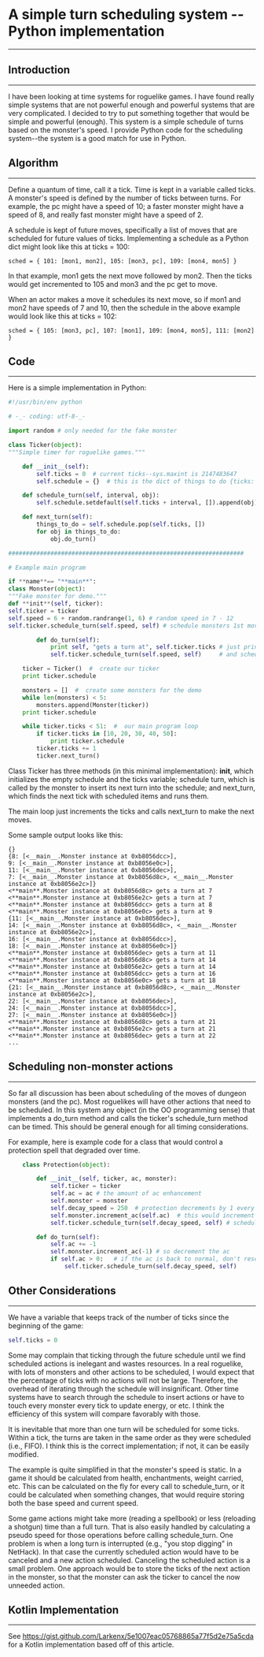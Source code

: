 # A simple turn scheduling system -- Python implementation

---

## Introduction

---

I have been looking at time systems for roguelike games. I have found really simple systems that are not powerful enough and powerful systems that are very complicated. I decided to try to put something together that would be simple and powerful (enough). This system is a simple schedule of turns based on the monster's speed. I provide Python code for the scheduling system--the system is a good match for use in Python.

## Algorithm

---

Define a quantum of time, call it a tick. Time is kept in a variable called ticks. A monster's speed is defined by the number of ticks between turns. For example, the pc might have a speed of 10; a faster monster might have a speed of 8, and really fast monster might have a speed of 2.

A schedule is kept of future moves, specifically a list of moves that are scheduled for future values of ticks. Implementing a schedule as a Python dict might look like this at ticks = 100:

```text
sched = { 101: [mon1, mon2], 105: [mon3, pc], 109: [mon4, mon5] }
```

In that example, mon1 gets the next move followed by mon2. Then the ticks would get incremented to 105 and mon3 and the pc get to move.

When an actor makes a move it schedules its next move, so if mon1 and mon2 have speeds of 7 and 10, then the schedule in the above example would look like this at ticks = 102:

```text
sched = { 105: [mon3, pc], 107: [mon1], 109: [mon4, mon5], 111: [mon2] }
```

## Code

---

Here is a simple implementation in Python:

```python
#!/usr/bin/env python

# -_- coding: utf-8-_-

import random # only needed for the fake monster

class Ticker(object):
"""Simple timer for roguelike games."""

    def __init__(self):
        self.ticks = 0  # current ticks--sys.maxint is 2147483647
        self.schedule = {}  # this is the dict of things to do {ticks: [obj1, obj2, ...], ticks+1: [...], ...}

    def schedule_turn(self, interval, obj):
        self.schedule.setdefault(self.ticks + interval, []).append(obj)

    def next_turn(self):
        things_to_do = self.schedule.pop(self.ticks, [])
        for obj in things_to_do:
            obj.do_turn()

###################################################################

# Example main program

if **name**== "**main**":
class Monster(object):
"""Fake monster for demo."""
def **init**(self, ticker):
self.ticker = ticker
self.speed = 6 + random.randrange(1, 6) # random speed in 7 - 12
self.ticker.schedule_turn(self.speed, self) # schedule monsters 1st move

        def do_turn(self):
            print self, "gets a turn at", self.ticker.ticks # just print a message
            self.ticker.schedule_turn(self.speed, self)     # and schedule the next turn

    ticker = Ticker()  #  create our ticker
    print ticker.schedule

    monsters = []  #  create some monsters for the demo
    while len(monsters) < 5:
        monsters.append(Monster(ticker))
    print ticker.schedule

    while ticker.ticks < 51:  #  our main program loop
        if ticker.ticks in [10, 20, 30, 40, 50]:
            print ticker.schedule
        ticker.ticks += 1
        ticker.next_turn()
```

Class Ticker has three methods (in this minimal implementation): **init**, which initializes the empty schedule and the ticks variable; schedule turn, which is called by the monster to insert its next turn into the schedule; and next_turn, which finds the next tick with scheduled items and runs them.

The main loop just increments the ticks and calls next_turn to make the next moves.

Some sample output looks like this:

```text
{}
{8: [<__main__.Monster instance at 0xb8056dcc>],
9: [<__main__.Monster instance at 0xb8056e0c>],
11: [<__main__.Monster instance at 0xb8056dec>],
7: [<__main__.Monster instance at 0xb8056d8c>, <__main__.Monster instance at 0xb8056e2c>]}
<**main**.Monster instance at 0xb8056d8c> gets a turn at 7
<**main**.Monster instance at 0xb8056e2c> gets a turn at 7
<**main**.Monster instance at 0xb8056dcc> gets a turn at 8
<**main**.Monster instance at 0xb8056e0c> gets a turn at 9
{11: [<__main__.Monster instance at 0xb8056dec>],
14: [<__main__.Monster instance at 0xb8056d8c>, <__main__.Monster instance at 0xb8056e2c>],
16: [<__main__.Monster instance at 0xb8056dcc>],
18: [<__main__.Monster instance at 0xb8056e0c>]}
<**main**.Monster instance at 0xb8056dec> gets a turn at 11
<**main**.Monster instance at 0xb8056d8c> gets a turn at 14
<**main**.Monster instance at 0xb8056e2c> gets a turn at 14
<**main**.Monster instance at 0xb8056dcc> gets a turn at 16
<**main**.Monster instance at 0xb8056e0c> gets a turn at 18
{21: [<__main__.Monster instance at 0xb8056d8c>, <__main__.Monster instance at 0xb8056e2c>],
22: [<__main__.Monster instance at 0xb8056dec>],
24: [<__main__.Monster instance at 0xb8056dcc>],
27: [<__main__.Monster instance at 0xb8056e0c>]}
<**main**.Monster instance at 0xb8056d8c> gets a turn at 21
<**main**.Monster instance at 0xb8056e2c> gets a turn at 21
<**main**.Monster instance at 0xb8056dec> gets a turn at 22
...
```

## Scheduling non-monster actions

---

So far all discussion has been about scheduling of the moves of dungeon monsters (and the pc). Most roguelikes will have other actions that need to be scheduled. In this system any object (in the OO programming sense) that implements a do_turn method and calls the ticker's schedule_turn method can be timed. This should be general enough for all timing considerations.

For example, here is example code for a class that would control a protection spell that degraded over time.

```python
    class Protection(object):

        def __init__(self, ticker, ac, monster):
            self.ticker = ticker
            self.ac = ac # the amount of ac enhancement
            self.monster = monster
            self.decay_speed = 250  # protection decrements by 1 every 250 ticks
            self.monster.increment_ac(self.ac)  # this would increment the monster's ac
            self.ticker.schedule_turn(self.decay_speed, self) # schedule 1st ac decay

        def do_turn(self):
            self.ac += -1
            self.monster.increment_ac(-1) # so decrement the ac
            if self.ac > 0:   # if the ac is back to normal, don't reschedule
                self.ticker.schedule_turn(self.decay_speed, self)
```

## Other Considerations

---

We have a variable that keeps track of the number of ticks since the beginning of the game:

```python
self.ticks = 0
```

Some may complain that ticking through the future schedule until we find scheduled actions is inelegant and wastes resources. In a real roguelike, with lots of monsters and other actions to be scheduled, I would expect that the percentage of ticks with no actions will not be large. Therefore, the overhead of iterating through the schedule will insignificant. Other time systems have to search through the schedule to insert actions or have to touch every monster every tick to update energy, or etc. I think the efficiency of this system will compare favorably with those.

It is inevitable that more than one turn will be scheduled for some ticks. Within a tick, the turns are taken in the same order as they were scheduled (i.e., FIFO). I think this is the correct implementation; if not, it can be easily modified.

The example is quite simplified in that the monster's speed is static. In a game it should be calculated from health, enchantments, weight carried, etc. This can be calculated on the fly for every call to schedule_turn, or it could be calculated when something changes, that would require storing both the base speed and current speed.

Some game actions might take more (reading a spellbook) or less (reloading a shotgun) time than a full turn. That is also easily handled by calculating a pseudo speed for those operations before calling schedule_turn. One problem is when a long turn is interrupted (e.g., "you stop digging" in NetHack). In that case the currently scheduled action would have to be canceled and a new action scheduled. Canceling the scheduled action is a small problem. One approach would be to store the ticks of the next action in the monster, so that the monster can ask the ticker to cancel the now unneeded action.

## Kotlin Implementation

---

See <https://gist.github.com/Larkenx/5e1007eac05768865a77f5d2e75a5cda> for a Kotlin implementation based off of this article.
